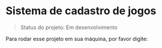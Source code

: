 <h1>Sistema de cadastro de jogos</h1>

>Status do projeto: Em desenvolvimento

Para rodar esse projeto em sua  máquina, por favor digite:
